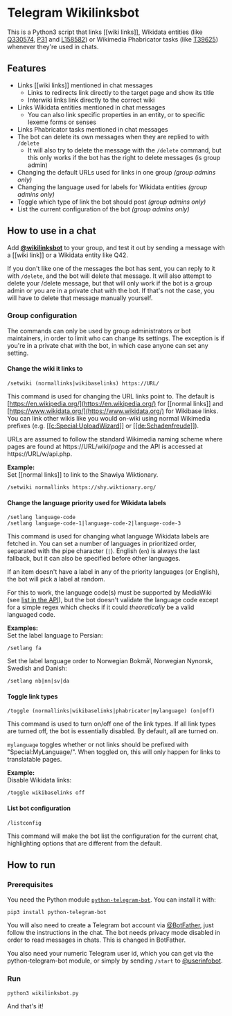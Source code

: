 # Telegram Wikilinksbot

This is a Python3 script that links [[wiki links]], Wikidata entities (like [Q330574](https://www.wikidata.org/wiki/Q330574), [P31](https://www.wikidata.org/wiki/Property:P31) and [L158582](https://www.wikidata.org/wiki/Lexeme:L158582)) or Wikimedia Phabricator tasks (like [T39625](https://phabricator.wikimedia.org/T39625)) whenever they're used in chats.

## Features
* Links [[wiki links]] mentioned in chat messages
  * Links to redirects link directly to the target page and show its title
  * Interwiki links link directly to the correct wiki
* Links Wikidata entities mentioned in chat messages
  * You can also link specific properties in an entity, or to specific
  lexeme forms or senses
* Links Phabricator tasks mentioned in chat messages
* The bot can delete its own messages when they are replied to with `/delete`
  * It will also try to delete the message with the `/delete` command, but this
  only works if the bot has the right to delete messages (is group admin)
* Changing the default URLs used for links in one group _(group admins only)_
* Changing the language used for labels for Wikidata entities _(group admins only)_
* Toggle which type of link the bot should post _(group admins only)_
* List the current configuration of the bot _(group admins only)_

## How to use in a chat
Add **[@wikilinksbot](t.me/wikilinksbot)** to your group, and test it out by sending
a message with a [[wiki link]] or a Wikidata entity like Q42.

If you don't like one of the messages the bot has sent, you can reply to it with `/delete`,
and the bot will delete that message. It will also attempt to delete your /delete message,
but that will only work if the bot is a group admin or you are in a private chat with
the bot. If that's not the case, you will have to delete that message manually yourself.

### Group configuration
The commands can only be used by group administrators or bot maintainers, in order to limit who can change its settings. The exception is if you're in a private chat with the bot, in which case anyone can set any setting.

#### Change the wiki it links to
```
/setwiki (normallinks|wikibaselinks) https://URL/
```

This command is used for changing the URL links point to. The default is [https://en.wikipedia.org/](https://en.wikipedia.org/) for [[normal links]] and [https://www.wikidata.org/](https://www.wikidata.org/) for Wikibase links. You can link other wikis like you would on-wiki using normal Wikimedia prefixes (e.g. [\[\[c:Special:UploadWizard\]\]](https://commons.wikimedia.org/wiki/Special:UploadWizard) or [\[\[de:Schadenfreude\]\]](https://de.wikipedia.org/wiki/Schadenfreude)).

URLs are assumed to follow the standard Wikimedia naming scheme where pages are found at https://URL/wiki/_page_ and the API is accessed at https://URL/w/api.php.

**Example:**  
Set [[normal links]] to link to the Shawiya Wiktionary.
```
/setwiki normallinks https://shy.wiktionary.org/
```

#### Change the language priority used for Wikidata labels
```
/setlang language-code
/setlang language-code-1|language-code-2|language-code-3
```

This command is used for changing what language Wikidata labels are fetched in. You can set a number of languages in prioritized order, separated with the pipe character (`|`). English (`en`) is always the last fallback, but it can also be specified before other languages.

If an item doesn't have a label in any of the priority languages (or English), the bot will pick a label at random.

For this to work, the language code(s) must be supported by MediaWiki (see [list in the API](https://www.wikidata.org/w/api.php?action=query&meta=siteinfo&siprop=languages)), but the bot doesn't validate the language code except for a simple regex which checks if it could _theoretically_ be a valid languaged code.

**Examples:**  
Set the label language to Persian:
```
/setlang fa
```
Set the label language order to Norwegian Bokmål, Norwegian Nynorsk, Swedish and Danish:
```
/setlang nb|nn|sv|da
```

#### Toggle link types
```
/toggle (normallinks|wikibaselinks|phabricator|mylanguage) (on|off)
```

This command is used to turn on/off one of the link types. If all link types are turned off, the bot is essentially disabled. By default, all are turned on.

`mylanguage` toggles whether or not links should be prefixed with "Special:MyLanguage/". When toggled on, this will only happen for links to translatable pages.

**Example:**  
Disable Wikidata links:
```
/toggle wikibaselinks off
```

#### List bot configuration
```
/listconfig
```

This command will make the bot list the configuration for the current chat, highlighting options that are different from the default.

## How to run
### Prerequisites
You need the Python module [`python-telegram-bot`](https://python-telegram-bot.org/). You can install it with:

```
pip3 install python-telegram-bot
```

You will also need to create a Telegram bot account via [@BotFather](https://t.me./botfather), just follow the instructions in the chat. The bot needs privacy mode disabled in order to read messages in chats. This is changed in BotFather.

You also need your numeric Telegram user id, which you can get via the python-telegram-bot module, or simply by sending `/start` to [@userinfobot](https://t.me./userinfobot).

### Run
```
python3 wikilinksbot.py
```

And that's it!
